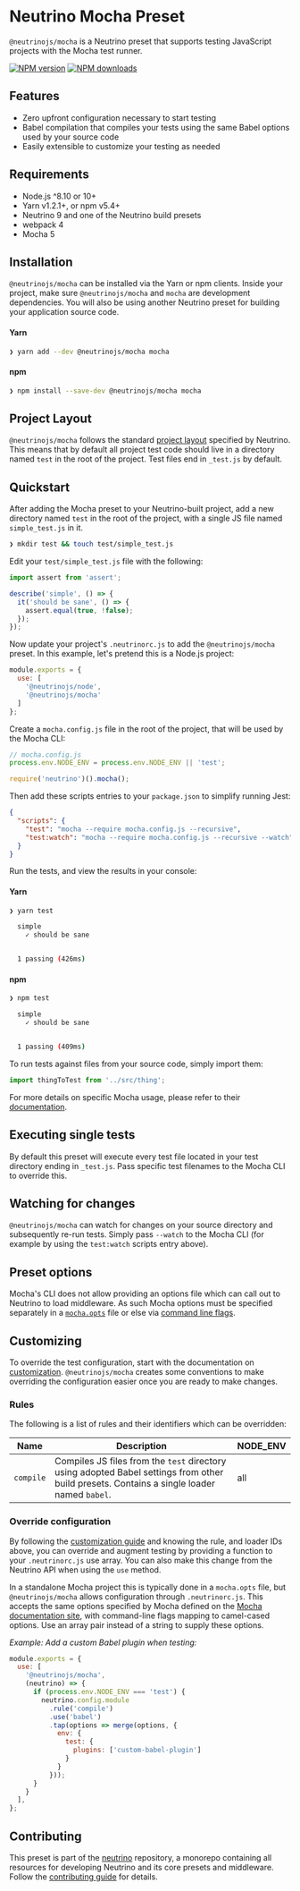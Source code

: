 # Neutrino Mocha Preset

`@neutrinojs/mocha` is a Neutrino preset that supports testing JavaScript projects with the Mocha test runner.

[![NPM version][npm-image]][npm-url]
[![NPM downloads][npm-downloads]][npm-url]

## Features

- Zero upfront configuration necessary to start testing
- Babel compilation that compiles your tests using the same Babel options used by your source code
- Easily extensible to customize your testing as needed

## Requirements

- Node.js ^8.10 or 10+
- Yarn v1.2.1+, or npm v5.4+
- Neutrino 9 and one of the Neutrino build presets
- webpack 4
- Mocha 5

## Installation

`@neutrinojs/mocha` can be installed via the Yarn or npm clients. Inside your project, make sure
`@neutrinojs/mocha` and `mocha` are development dependencies. You will also be using
another Neutrino preset for building your application source code.

#### Yarn

```bash
❯ yarn add --dev @neutrinojs/mocha mocha
```

#### npm

```bash
❯ npm install --save-dev @neutrinojs/mocha mocha
```

## Project Layout

`@neutrinojs/mocha` follows the standard [project layout](https://neutrinojs.org/project-layout/) specified by Neutrino. This
means that by default all project test code should live in a directory named `test` in the root of the
project. Test files end in `_test.js` by default.

## Quickstart

After adding the Mocha preset to your Neutrino-built project, add a new directory named `test` in the root of the
project, with a single JS file named `simple_test.js` in it.

```bash
❯ mkdir test && touch test/simple_test.js
```

Edit your `test/simple_test.js` file with the following:

```js
import assert from 'assert';

describe('simple', () => {
  it('should be sane', () => {
    assert.equal(true, !false);
  });
});
```

Now update your project's `.neutrinorc.js` to add the `@neutrinojs/mocha` preset. In this example,
let's pretend this is a Node.js project:

```js
module.exports = {
  use: [
    '@neutrinojs/node',
    '@neutrinojs/mocha'
  ]
};
```

Create a `mocha.config.js` file in the root of the project, that will be used by the Mocha CLI:

```js
// mocha.config.js
process.env.NODE_ENV = process.env.NODE_ENV || 'test';

require('neutrino')().mocha();
```

Then add these scripts entries to your `package.json` to simplify running Jest:

```json
{
  "scripts": {
    "test": "mocha --require mocha.config.js --recursive",
    "test:watch": "mocha --require mocha.config.js --recursive --watch"
  }
}
```

Run the tests, and view the results in your console:

#### Yarn

```bash
❯ yarn test

  simple
    ✓ should be sane


  1 passing (426ms)
```

#### npm

```bash
❯ npm test

  simple
    ✓ should be sane


  1 passing (409ms)
```

To run tests against files from your source code, simply import them:

```js
import thingToTest from '../src/thing';
```

For more details on specific Mocha usage, please refer to their [documentation](https://mochajs.org/).

## Executing single tests

By default this preset will execute every test file located in your test directory ending in `_test.js`.
Pass specific test filenames to the Mocha CLI to override this.

## Watching for changes

`@neutrinojs/mocha` can watch for changes on your source directory and subsequently re-run tests. Simply pass
`--watch` to the Mocha CLI (for example by using the `test:watch` scripts entry above).

## Preset options

Mocha's CLI does not allow providing an options file which can call out to Neutrino to load middleware.
As such Mocha options must be specified separately in a [`mocha.opts`](https://mochajs.org/#mochaopts)
file or else via [command line flags](https://mochajs.org/#usage).

## Customizing

To override the test configuration, start with the documentation on [customization](https://neutrinojs.org/customization/).
`@neutrinojs/mocha` creates some conventions to make overriding the configuration easier once you are ready to make
changes.

### Rules

The following is a list of rules and their identifiers which can be overridden:

| Name | Description | NODE_ENV |
| --- | --- | --- |
| `compile` | Compiles JS files from the `test` directory using adopted Babel settings from other build presets. Contains a single loader named `babel`. | all |

### Override configuration

By following the [customization guide](https://neutrinojs.org/customization/) and knowing the rule, and loader IDs above,
you can override and augment testing by providing a function to your `.neutrinorc.js` use array. You can also
make this change from the Neutrino API when using the `use` method.

In a standalone Mocha project this is typically done in a `mocha.opts` file, but `@neutrinojs/mocha` allows
configuration through `.neutrinorc.js`. This accepts the same options specified by Mocha defined on the
[Mocha documentation site](https://mochajs.org/#usage), with command-line flags mapping to camel-cased options. Use an
array pair instead of a string to supply these options.

_Example: Add a custom Babel plugin when testing:_

```js
module.exports = {
  use: [
    '@neutrinojs/mocha',
    (neutrino) => {
      if (process.env.NODE_ENV === 'test') {
        neutrino.config.module
          .rule('compile')
          .use('babel')
          .tap(options => merge(options, {
            env: {
              test: {
                plugins: ['custom-babel-plugin']
              }
            }
          }));
      }
    }
  ],
};
```

## Contributing

This preset is part of the [neutrino](https://github.com/neutrinojs/neutrino) repository, a monorepo
containing all resources for developing Neutrino and its core presets and middleware. Follow the
[contributing guide](https://neutrinojs.org/contributing/) for details.

[npm-image]: https://img.shields.io/npm/v/@neutrinojs/mocha.svg
[npm-downloads]: https://img.shields.io/npm/dt/@neutrinojs/mocha.svg
[npm-url]: https://www.npmjs.com/package/@neutrinojs/mocha
